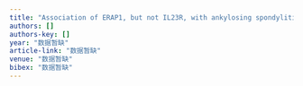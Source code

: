 ```yaml
---
title: "Association of ERAP1, but not IL23R, with ankylosing spondylitis in a Han Chinese population"
authors: []
authors-key: []
year: "数据暂缺"
article-link: "数据暂缺"
venue: "数据暂缺"
bibex: "数据暂缺"
---
```

